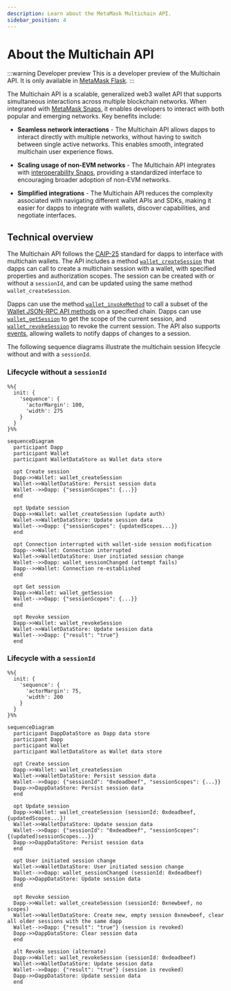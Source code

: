 ```yaml
---
description: Learn about the MetaMask Multichain API.
sidebar_position: 4
---
```


# About the Multichain API

:::warning Developer preview
This is a developer preview of the Multichain API.
It is only available in [MetaMask Flask](/snaps/get-started/install-flask).
:::

The Multichain API is a scalable, generalized web3 wallet API that supports simultaneous
interactions across multiple blockchain networks.
When integrated with [MetaMask Snaps](/snaps), it enables developers to interact with both popular
and emerging networks.
Key benefits include:

- **Seamless network interactions** - The Multichain API allows dapps to interact directly with
  multiple networks, without having to switch between single active networks.
  This enables smooth, integrated multichain user experience flows.

- **Scaling usage of non-EVM networks** - The Multichain API integrates with
  [interoperability Snaps](https://snaps.metamask.io/explore/), providing a standardized interface
  to encouraging broader adoption of non-EVM networks.

- **Simplified integrations** - The Multichain API reduces the complexity associated with navigating
  different wallet APIs and SDKs, making it easier for dapps to integrate with wallets, discover
  capabilities, and negotiate interfaces.

## Technical overview

The Multichain API follows the [CAIP-25](https://github.com/ChainAgnostic/CAIPs/blob/main/CAIPs/caip-25.md)
standard for dapps to interface with multichain wallets.
The API includes a method [`wallet_createSession`](https://github.com/ChainAgnostic/CAIPs/blob/main/CAIPs/caip-25.md)
that dapps can call to create a multichain session with a wallet, with specified properties and
authorization scopes.
The session can be created with or without a `sessionId`, and can be updated using the same method
`wallet_createSession`.

Dapps can use the method [`wallet_invokeMethod`](https://github.com/ChainAgnostic/CAIPs/blob/main/CAIPs/caip-27.md)
to call a subset of the [Wallet JSON-RPC API methods](/wallet/reference/json-rpc-api) on a specified chain.
Dapps can use [`wallet_getSession`](https://github.com/ChainAgnostic/CAIPs/blob/main/CAIPs/caip-312.md)
to get the scope of the current session, and
[`wallet_revokeSession`](https://github.com/ChainAgnostic/CAIPs/blob/main/CAIPs/caip-285.md) to
revoke the current session.
The API also supports [events](../reference/multichain-api-events.md), allowing wallets to notify
dapps of changes to a session.

The following sequence diagrams illustrate the multichain session lifecycle without and with a `sessionId`.

### Lifecycle without a `sessionId`

```mermaid
%%{
  init: {
    'sequence': {
      'actorMargin': 100,
      'width': 275
    }
  }
}%%

sequenceDiagram
  participant Dapp
  participant Wallet
  participant WalletDataStore as Wallet data store
  
  opt Create session
  Dapp->>Wallet: wallet_createSession
  Wallet->>WalletDataStore: Persist session data
  Wallet-->>Dapp: {"sessionScopes": {...}}
  end
  
  opt Update session
  Dapp->>Wallet: wallet_createSession (update auth)
  Wallet->>WalletDataStore: Update session data
  Wallet-->>Dapp: {"sessionScopes": {updatedScopes...}}
  end
  
  opt Connection interrupted with wallet-side session modification
  Dapp-->>Wallet: Connection interrupted
  Wallet->>WalletDataStore: User initiated session change
  Wallet-->>Dapp: wallet_sessionChanged (attempt fails)
  Dapp-->>Wallet: Connection re-established
  end
  
  opt Get session
  Dapp->>Wallet: wallet_getSession
  Wallet-->>Dapp: {"sessionScopes": {...}}
  end

  opt Revoke session
  Dapp->>Wallet: wallet_revokeSession
  Wallet->>WalletDataStore: Update session data
  Wallet-->>Dapp: {"result": "true"}
  end
```

### Lifecycle with a `sessionId`

```mermaid
%%{
  init: {
    'sequence': {
      'actorMargin': 75,
      'width': 200
    }
  }
}%%

sequenceDiagram
  participant DappDataStore as Dapp data store
  participant Dapp
  participant Wallet
  participant WalletDataStore as Wallet data store
  
  opt Create session
  Dapp->>Wallet: wallet_createSession
  Wallet->>WalletDataStore: Persist session data
  Wallet-->>Dapp: {"sessionId": "0xdeadbeef", "sessionScopes": {...}}
  Dapp->>DappDataStore: Persist session data
  end
  
  opt Update session
  Dapp->>Wallet: wallet_createSession (sessionId: 0xdeadbeef, {updatedScopes...})
  Wallet->>WalletDataStore: Update session data
  Wallet-->>Dapp: {"sessionId": "0xdeadbeef", "sessionScopes": {(updated)sessionScopes...}}
  Dapp->>DappDataStore: Persist session data
  end
  
  opt User initiated session change
  Wallet->>WalletDataStore: User initiated session change
  Wallet-->>Dapp: wallet_sessionChanged (sessionId: 0xdeadbeef)
  Dapp->>DappDataStore: Update session data
  end
  
  opt Revoke session
  Dapp->>Wallet: wallet_createSession (sessionId: 0xnewbeef, no scopes)
  Wallet->>WalletDataStore: Create new, empty session 0xnewbeef, clear all older sessions with the same dapp
  Wallet-->>Dapp: {"result": "true"} (session is revoked)
  Dapp->>DappDataStore: Clear session data
  end
  
  alt Revoke session (alternate)
  Dapp->>Wallet: wallet_revokeSession (sessionId: 0xdeadbeef)
  Wallet->>WalletDataStore: Update session data
  Wallet-->>Dapp: {"result": "true"} (session is revoked)
  Dapp->>DappDataStore: Update session data
  end
```
